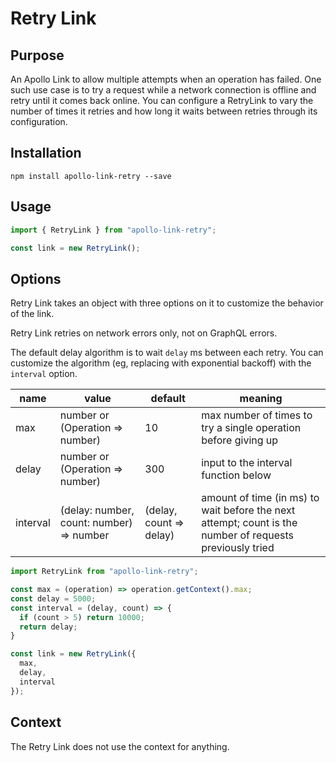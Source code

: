 # Retry Link

## Purpose
An Apollo Link to allow multiple attempts when an operation has failed. One such use case is to try a request while a network connection is offline and retry until it comes back online. You can configure a RetryLink to vary the number of times it retries and how long it waits between retries through its configuration.

## Installation

`npm install apollo-link-retry --save`

## Usage
```js
import { RetryLink } from "apollo-link-retry";

const link = new RetryLink();
```

## Options
Retry Link takes an object with three options on it to customize the behavior of the link.

Retry Link retries on network errors only, not on GraphQL errors.

The default delay algorithm is to wait `delay` ms between each retry. You can customize the algorithm (eg, replacing with exponential backoff) with the `interval` option.

|name|value|default|meaning|
|---|---|---|---|
|max|number or (Operation => number)|10|max number of times to try a single operation before giving up|
|delay|number or (Operation => number)|300|input to the interval function below|
|interval|(delay: number, count: number) => number|(delay, count => delay)|amount of time (in ms) to wait before the next attempt; count is the number of requests previously tried|
```js
import RetryLink from "apollo-link-retry";

const max = (operation) => operation.getContext().max;
const delay = 5000;
const interval = (delay, count) => {
  if (count > 5) return 10000;
  return delay;
}

const link = new RetryLink({
  max,
  delay,
  interval
});
```

## Context
The Retry Link does not use the context for anything.
